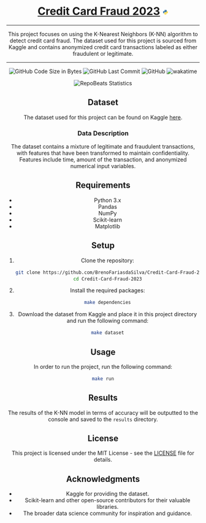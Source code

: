 <div align="center">
  
# [Credit Card Fraud 2023](https://github.com/BrenoFariasdaSilva/Credit-Card-Fraud-2023.git) <img src="https://github.com/devicons/devicon/blob/master/icons/python/python-original.svg"  width="3%" height="3%">

</div>

<div align="center">

<div align="center">
  
---

This project focuses on using the K-Nearest Neighbors (K-NN) algorithm to detect credit card fraud. The dataset used for this project is sourced from Kaggle and contains anonymized credit card transactions labeled as either fraudulent or legitimate.
  
---

</div>

<div align="center">

![GitHub Code Size in Bytes](https://img.shields.io/github/languages/code-size/BrenoFariasdaSilva/Credit-Card-Fraud-2023)
![GitHub Last Commit](https://img.shields.io/github/last-commit/BrenoFariasdaSilva/Credit-Card-Fraud-2023)
![GitHub](https://img.shields.io/github/license/BrenoFariasdaSilva/Credit-Card-Fraud-2023)
![wakatime](https://wakatime.com/badge/github/BrenoFariasdaSilva/Credit-Card-Fraud-2023.svg)

</div>

<div align="center">
  
![RepoBeats Statistics](https://repobeats.axiom.co/api/embed/2a2bfd10cfdfee1520cda5c7aeb0a8555c58334a.svg "Repobeats analytics image")

</div>

## Dataset

The dataset used for this project can be found on Kaggle [here](https://www.kaggle.com/datasets/nelgiriyewithana/credit-card-fraud-detection-dataset-2023).

### Data Description

The dataset contains a mixture of legitimate and fraudulent transactions, with features that have been transformed to maintain confidentiality. Features include time, amount of the transaction, and anonymized numerical input variables.

## Requirements

- Python 3.x
- Pandas
- NumPy
- Scikit-learn
- Matplotlib

## Setup

1. Clone the repository:

   ```bash
   git clone https://github.com/BrenoFariasdaSilva/Credit-Card-Fraud-2023.git
   cd Credit-Card-Fraud-2023
	```

2. Install the required packages:

	```bash
	make dependencies
	```

3. Download the dataset from Kaggle and place it in this project directory and run the following command:

	```bash
	make dataset
	```

## Usage

In order to run the project, run the following command:

```bash
make run
```

## Results

The results of the K-NN model in terms of accuracy will be outputted to the console and saved to the `results` directory.

## License

This project is licensed under the MIT License - see the [LICENSE](LICENSE) file for details.

## Acknowledgments

- Kaggle for providing the dataset.
- Scikit-learn and other open-source contributors for their valuable libraries.
- The broader data science community for inspiration and guidance.
